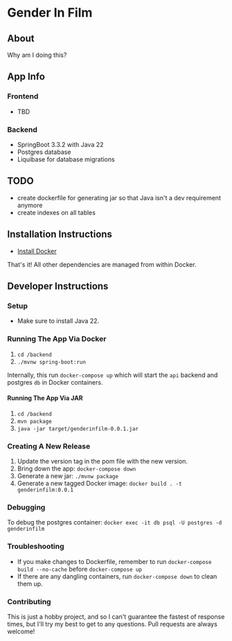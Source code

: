 # Gender In Film

## About

Why am I doing this?


## App Info


### Frontend
- TBD

### Backend
- SpringBoot 3.3.2 with Java 22
- Postgres database
- Liquibase for database migrations


## TODO
- create dockerfile for generating jar so that Java isn't a dev requirement anymore
- create indexes on all tables


## Installation Instructions
- [Install Docker](https://www.docker.com/)

That's it! All other dependencies are managed from within Docker.


## Developer Instructions


### Setup
- Make sure to install Java 22.


### Running The App Via Docker
1. `cd /backend`
2. `./mvnw spring-boot:run`

Internally, this run `docker-compose up` which will start the `api` backend and postgres `db` in Docker containers.


#### Running The App Via JAR
1. `cd /backend`
2. `mvn package`
3. `java -jar target/genderinfilm-0.0.1.jar`


### Creating A New Release
1. Update the version tag in the pom file with the new version.
2. Bring down the app: `docker-compose down`
3. Generate a new jar: `./mvnw package`
4. Generate a new tagged Docker image: `docker build . -t genderinfilm:0.0.1`


### Debugging

To debug the postgres container: `docker exec -it db psql -U postgres -d genderinfilm`


### Troubleshooting

- If you make changes to Dockerfile, remember to run `docker-compose build --no-cache` before `docker-compose up`
- If there are any dangling containers, run `docker-compose down` to clean them up.


### Contributing

This is just a hobby project, and so I can't guarantee the fastest of response times, but I'll try my best to
get to any questions. Pull requests are always welcome!
